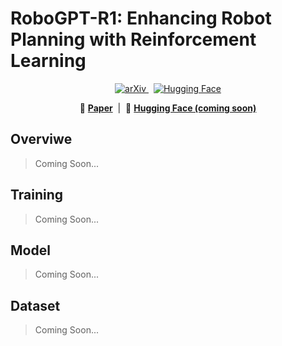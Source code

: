 # RoboGPT-R1: Enhancing Robot Planning with Reinforcement Learning

<p align="center">
  <a href="https://arxiv.org/abs/2510.14828">
    <img alt="arXiv" src="https://img.shields.io/badge/arXiv-XXXX.XXXXX-b31b1b.svg">
  </a>
  <!-- Hugging Face 徽章，准备好后把 href 和文字改掉 -->
  <a href="https://huggingface.co/<your-org>/<your-repo>" style="margin-left:8px;">
    <img alt="Hugging Face" src="https://img.shields.io/badge/Hugging%20Face-coming%20soon-yellow">
  </a>
</p>

<p align="center">
  📄 <a href="https://arxiv.org/abs/XXXX.XXXXX"><strong>Paper</strong></a>
  &nbsp;|&nbsp;
  🤗 <a href="https://huggingface.co/<your-org>/<your-repo>"><strong>Hugging Face (coming soon)</strong></a>
</p>



## Overviwe
> Coming Soon...
## Training
> Coming Soon...
## Model
> Coming Soon...
## Dataset
> Coming Soon...
